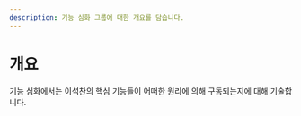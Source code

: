 ```yaml
---
description: 기능 심화 그룹에 대한 개요를 담습니다.
---
```


# 개요

기능 심화에서는 이석찬의 핵심 기능들이 어떠한 원리에 의해 구동되는지에 대해 기술합니다.
